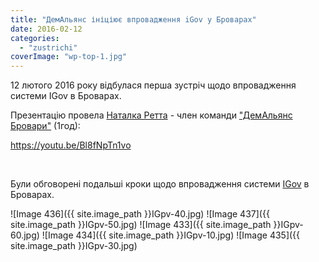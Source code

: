 ```yaml
---
title: "ДемАльянс ініціює впровадження iGov у Броварах"
date: 2016-02-12
categories: 
  - "zustrichi"
coverImage: "wp-top-1.jpg"
---
```


12 лютого 2016 року відбулася перша зустріч щодо впровадження системи IGov в Броварах.<!--more-->

Презентацію провела [Наталка Ретта](https://www.facebook.com/natalia.retta.7) - член команди ["ДемАльянс Бровари"](https://www.facebook.com/demalliancebrovary/?fref=ts) (1год):

https://youtu.be/Bl8fNpTn1vo

 

Були обговорені подальші кроки щодо впровадження системи [IGov](https://igov.org.ua/) в Броварах.

\![Image 436]({{ site.image_path }}IGpv-40.jpg)
![Image 437]({{ site.image_path }}IGpv-50.jpg)
![Image 433]({{ site.image_path }}IGpv-60.jpg)
![Image 434]({{ site.image_path }}IGpv-10.jpg)
![Image 435]({{ site.image_path }}IGpv-30.jpg)
